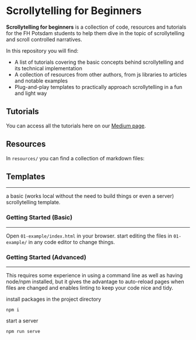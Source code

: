 # Scrollytelling for Beginners

**Scrollytelling for beginners** is a collection of code, resources and tutorials
for the FH Potsdam students to help them dive in the topic of scrollytelling and
scroll controlled narratives.

In this repository you will find:
* A list of tutorials covering the basic concepts behind scrollytelling and its
technical implementation
* A collection of resources from other authors, from js libraries to articles and
notable examples
* Plug-and-play templates to practically approach scrollytelling in a fun and light way

## Tutorials
You can access all the tutorials here on our [Medium page](https://medium.com/@scrollyforbeginners).

## Resources
In `resources/` you can find a collection of markdown files:

## Templates
------
a basic (works local without the need to build things or even a server)
scrollytelling template.


### Getting Started (Basic)
------
Open `01-example/index.html` in your browser. start editing the files in `01-example/`
in any code editor to change things.

### Getting Started (Advanced)
------
This requires some experience in using a command line as well as having node/npm
installed, but it gives the advantage to auto-reload pages when files are changed
and enables linting to keep your code nice and tidy.

install packages in the project directory
```
npm i
```

start a server
```
npm run serve
```
